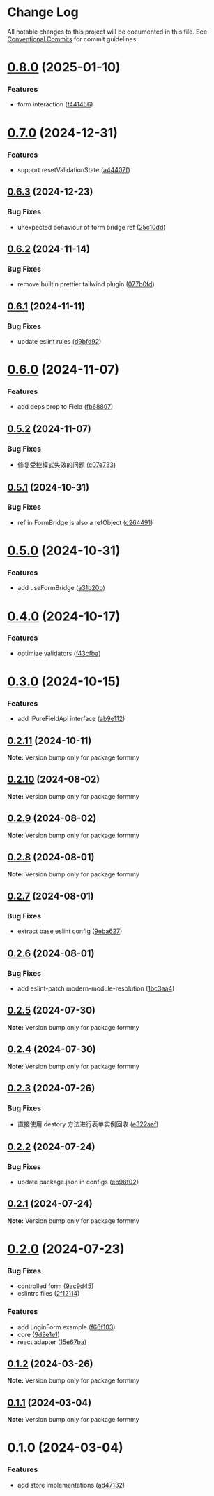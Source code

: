 # Change Log

All notable changes to this project will be documented in this file.
See [Conventional Commits](https://conventionalcommits.org) for commit guidelines.

# [0.8.0](https://github.com/miserylee/formmy/compare/v0.7.0...v0.8.0) (2025-01-10)

### Features

* form interaction ([f441456](https://github.com/miserylee/formmy/commit/f4414569b5ca8ecad18f4184847d48992de6eddf))

# [0.7.0](https://github.com/miserylee/formmy/compare/v0.6.3...v0.7.0) (2024-12-31)

### Features

* support resetValidationState ([a44407f](https://github.com/miserylee/formmy/commit/a44407fe2d6b7654d67ae336f86dc9590c95fc71))

## [0.6.3](https://github.com/miserylee/formmy/compare/v0.6.2...v0.6.3) (2024-12-23)

### Bug Fixes

* unexpected behaviour of form bridge ref ([25c10dd](https://github.com/miserylee/formmy/commit/25c10dd7e50000bc9dd3b1b25cb63f568566ad7d))

## [0.6.2](https://github.com/miserylee/formmy/compare/v0.6.1...v0.6.2) (2024-11-14)

### Bug Fixes

* remove builtin prettier tailwind plugin ([077b0fd](https://github.com/miserylee/formmy/commit/077b0fd3d822fc8f00c3a9147600e93ed5397be6))

## [0.6.1](https://github.com/miserylee/formmy/compare/v0.6.0...v0.6.1) (2024-11-11)

### Bug Fixes

* update eslint rules ([d9bfd92](https://github.com/miserylee/formmy/commit/d9bfd926944692d5b36f39fe3d012d5e4fc5a825))

# [0.6.0](https://github.com/miserylee/formmy/compare/v0.5.2...v0.6.0) (2024-11-07)

### Features

* add deps prop to Field ([fb68897](https://github.com/miserylee/formmy/commit/fb68897a5ef5cb18f927dce9eb76bbdce93b0cb7))

## [0.5.2](https://github.com/miserylee/formmy/compare/v0.5.1...v0.5.2) (2024-11-07)

### Bug Fixes

* 修复受控模式失效的问题 ([c07e733](https://github.com/miserylee/formmy/commit/c07e7336fe3a8bae16bc7a23c0e6667dcc0582b6))

## [0.5.1](https://github.com/miserylee/formmy/compare/v0.5.0...v0.5.1) (2024-10-31)

### Bug Fixes

* ref in FormBridge is also a refObject ([c264491](https://github.com/miserylee/formmy/commit/c26449165f282363dbdbd130f3c98ad7e357f43c))

# [0.5.0](https://github.com/miserylee/formmy/compare/v0.4.0...v0.5.0) (2024-10-31)

### Features

* add useFormBridge ([a31b20b](https://github.com/miserylee/formmy/commit/a31b20bab5c1f265440564c2ac6ff6ff83c65863))

# [0.4.0](https://github.com/miserylee/formmy/compare/v0.3.0...v0.4.0) (2024-10-17)

### Features

* optimize validators ([f43cfba](https://github.com/miserylee/formmy/commit/f43cfba28c5fc0d88588858e41f7433d6f4a57c5))

# [0.3.0](https://github.com/miserylee/formmy/compare/v0.2.11...v0.3.0) (2024-10-15)

### Features

* add IPureFieldApi interface ([ab9e112](https://github.com/miserylee/formmy/commit/ab9e112ec3288eb41977a8c9a9ba5825ee6b780f))

## [0.2.11](https://github.com/miserylee/formmy/compare/v0.2.10...v0.2.11) (2024-10-11)

**Note:** Version bump only for package formmy

## [0.2.10](https://github.com/miserylee/formmy/compare/v0.2.9...v0.2.10) (2024-08-02)

**Note:** Version bump only for package formmy

## [0.2.9](https://github.com/miserylee/formmy/compare/v0.2.8...v0.2.9) (2024-08-02)

**Note:** Version bump only for package formmy

## [0.2.8](https://github.com/miserylee/formmy/compare/v0.2.7...v0.2.8) (2024-08-01)

**Note:** Version bump only for package formmy

## [0.2.7](https://github.com/miserylee/formmy/compare/v0.2.6...v0.2.7) (2024-08-01)

### Bug Fixes

* extract base eslint config ([9eba627](https://github.com/miserylee/formmy/commit/9eba627df1fbb8a75aa2022610df15706f71a803))

## [0.2.6](https://github.com/miserylee/formmy/compare/v0.2.5...v0.2.6) (2024-08-01)

### Bug Fixes

* add eslint-patch modern-module-resolution ([1bc3aa4](https://github.com/miserylee/formmy/commit/1bc3aa43a576d8fb74388f37749686cc49d36ebc))

## [0.2.5](https://github.com/miserylee/formmy/compare/v0.2.4...v0.2.5) (2024-07-30)

**Note:** Version bump only for package formmy

## [0.2.4](https://github.com/miserylee/formmy/compare/v0.2.3...v0.2.4) (2024-07-30)

**Note:** Version bump only for package formmy

## [0.2.3](https://github.com/miserylee/formmy/compare/v0.2.2...v0.2.3) (2024-07-26)

### Bug Fixes

* 直接使用 destory 方法进行表单实例回收 ([e322aaf](https://github.com/miserylee/formmy/commit/e322aaf0a33da17f158710d1e24aa8ebcc5ea4ff))

## [0.2.2](https://github.com/miserylee/formmy/compare/v0.2.1...v0.2.2) (2024-07-24)

### Bug Fixes

* update package.json in configs ([eb98f02](https://github.com/miserylee/formmy/commit/eb98f029bcc2ae608b943f8f5eacc9ecd14fe392))

## [0.2.1](https://github.com/miserylee/formmy/compare/v0.2.0...v0.2.1) (2024-07-24)

**Note:** Version bump only for package formmy

# [0.2.0](https://github.com/miserylee/formmy/compare/v0.1.2...v0.2.0) (2024-07-23)

### Bug Fixes

* controlled form ([9ac9d45](https://github.com/miserylee/formmy/commit/9ac9d45fcfc693e8e81504af51b364567639368b))
* eslintrc files ([2f12114](https://github.com/miserylee/formmy/commit/2f12114f2ba40c299d697ba6d4d9cb26a986b936))

### Features

* add LoginForm example ([f66f103](https://github.com/miserylee/formmy/commit/f66f103bc8f57a175d7a224898f9ce50d53511ce))
* core ([9d9e1e1](https://github.com/miserylee/formmy/commit/9d9e1e16210465f987b340a690bebf06f622d3ac))
* react adapter ([15e67ba](https://github.com/miserylee/formmy/commit/15e67ba11ca0eae6a217c0e75363b35ccec493f7))

## [0.1.2](https://github.com/miserylee/formmy/compare/v0.1.1...v0.1.2) (2024-03-26)

**Note:** Version bump only for package formmy

## [0.1.1](https://github.com/miserylee/formmy/compare/v0.1.0...v0.1.1) (2024-03-04)

**Note:** Version bump only for package formmy

# 0.1.0 (2024-03-04)

### Features

* add store implementations ([ad47132](https://github.com/miserylee/formmy/commit/ad47132615f212d993944961e1a46afee36e844d))

